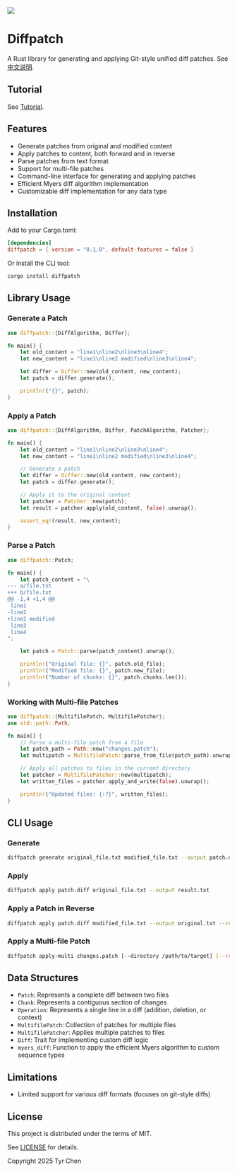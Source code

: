 ![](https://github.com/tyrchen/diffpatch/workflows/build/badge.svg)

# Diffpatch

A Rust library for generating and applying Git-style unified diff patches. See [中文说明](README-zh.md).

## Tutorial

See [Tutorial](./tutorial/en/README.md).

## Features

- Generate patches from original and modified content
- Apply patches to content, both forward and in reverse
- Parse patches from text format
- Support for multi-file patches
- Command-line interface for generating and applying patches
- Efficient Myers diff algorithm implementation
- Customizable diff implementation for any data type

## Installation

Add to your Cargo.toml:

```toml
[dependencies]
diffpatch = { version = "0.1.0", default-features = false }
```

Or install the CLI tool:

```bash
cargo install diffpatch
```

## Library Usage

### Generate a Patch

```rust
use diffpatch::{DiffAlgorithm, Differ};

fn main() {
    let old_content = "line1\nline2\nline3\nline4";
    let new_content = "line1\nline2 modified\nline3\nline4";

    let differ = Differ::new(old_content, new_content);
    let patch = differ.generate();

    println!("{}", patch);
}
```

### Apply a Patch

```rust
use diffpatch::{DiffAlgorithm, Differ, PatchAlgorithm, Patcher};

fn main() {
    let old_content = "line1\nline2\nline3\nline4";
    let new_content = "line1\nline2 modified\nline3\nline4";

    // Generate a patch
    let differ = Differ::new(old_content, new_content);
    let patch = differ.generate();

    // Apply it to the original content
    let patcher = Patcher::new(patch);
    let result = patcher.apply(old_content, false).unwrap();

    assert_eq!(result, new_content);
}
```

### Parse a Patch

```rust
use diffpatch::Patch;

fn main() {
    let patch_content = "\
--- a/file.txt
+++ b/file.txt
@@ -1,4 +1,4 @@
 line1
-line2
+line2 modified
 line3
 line4
";

    let patch = Patch::parse(patch_content).unwrap();

    println!("Original file: {}", patch.old_file);
    println!("Modified file: {}", patch.new_file);
    println!("Number of chunks: {}", patch.chunks.len());
}
```

### Working with Multi-file Patches

```rust
use diffpatch::{MultifilePatch, MultifilePatcher};
use std::path::Path;

fn main() {
    // Parse a multi-file patch from a file
    let patch_path = Path::new("changes.patch");
    let multipatch = MultifilePatch::parse_from_file(patch_path).unwrap();

    // Apply all patches to files in the current directory
    let patcher = MultifilePatcher::new(multipatch);
    let written_files = patcher.apply_and_write(false).unwrap();

    println!("Updated files: {:?}", written_files);
}
```

## CLI Usage

### Generate

```bash
diffpatch generate original_file.txt modified_file.txt --output patch.diff
```

### Apply

```bash
diffpatch apply patch.diff original_file.txt --output result.txt
```

### Apply a Patch in Reverse

```bash
diffpatch apply patch.diff modified_file.txt --output original.txt --reverse
```

### Apply a Multi-file Patch

```bash
diffpatch apply-multi changes.patch [--directory /path/to/target] [--reverse]
```

## Data Structures

- `Patch`: Represents a complete diff between two files
- `Chunk`: Represents a contiguous section of changes
- `Operation`: Represents a single line in a diff (addition, deletion, or context)
- `MultifilePatch`: Collection of patches for multiple files
- `MultifilePatcher`: Applies multiple patches to files
- `Diff`: Trait for implementing custom diff logic
- `myers_diff`: Function to apply the efficient Myers algorithm to custom sequence types

## Limitations

- Limited support for various diff formats (focuses on git-style diffs)

## License

This project is distributed under the terms of MIT.

See [LICENSE](LICENSE.md) for details.

Copyright 2025 Tyr Chen
